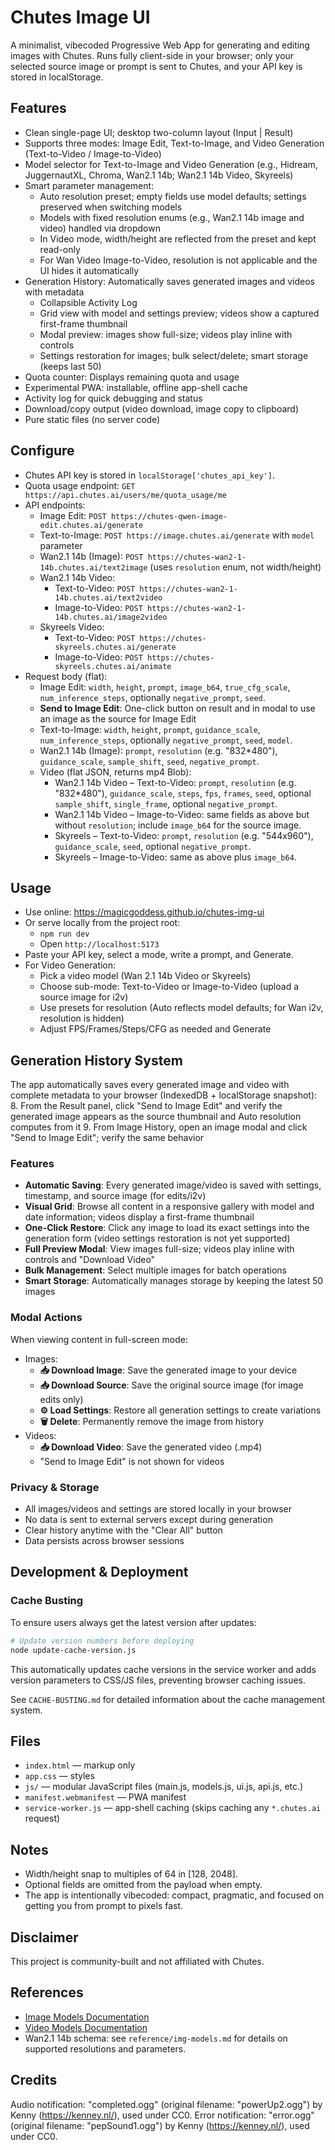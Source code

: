 # Chutes Image UI

A minimalist, vibecoded Progressive Web App for generating and editing images with Chutes. Runs fully client-side in your browser; only your selected source image or prompt is sent to Chutes, and your API key is stored in localStorage.

## Features
- Clean single-page UI; desktop two-column layout (Input | Result)
- Supports three modes: Image Edit, Text-to-Image, and Video Generation (Text-to-Video / Image-to-Video)
- Model selector for Text-to-Image and Video Generation (e.g., Hidream, JuggernautXL, Chroma, Wan2.1 14b; Wan2.1 14b Video, Skyreels)
- Smart parameter management:
  - Auto resolution preset; empty fields use model defaults; settings preserved when switching models
  - Models with fixed resolution enums (e.g., Wan2.1 14b image and video) handled via dropdown
  - In Video mode, width/height are reflected from the preset and kept read-only
  - For Wan Video Image-to-Video, resolution is not applicable and the UI hides it automatically
- Generation History: Automatically saves generated images and videos with metadata
  - Collapsible Activity Log
  - Grid view with model and settings preview; videos show a captured first-frame thumbnail
  - Modal preview: images show full-size; videos play inline with controls
  - Settings restoration for images; bulk select/delete; smart storage (keeps last 50)
- Quota counter: Displays remaining quota and usage
- Experimental PWA: installable, offline app-shell cache
- Activity log for quick debugging and status
- Download/copy output (video download, image copy to clipboard)
- Pure static files (no server code)

## Configure
- Chutes API key is stored in `localStorage['chutes_api_key']`.
- Quota usage endpoint: `GET https://api.chutes.ai/users/me/quota_usage/me`
- API endpoints:
  - Image Edit: `POST https://chutes-qwen-image-edit.chutes.ai/generate`
  - Text-to-Image: `POST https://image.chutes.ai/generate` with `model` parameter
  - Wan2.1 14b (Image): `POST https://chutes-wan2-1-14b.chutes.ai/text2image` (uses `resolution` enum, not width/height)
  - Wan2.1 14b Video:
    - Text-to-Video: `POST https://chutes-wan2-1-14b.chutes.ai/text2video`
    - Image-to-Video: `POST https://chutes-wan2-1-14b.chutes.ai/image2video`
  - Skyreels Video:
    - Text-to-Video: `POST https://chutes-skyreels.chutes.ai/generate`
    - Image-to-Video: `POST https://chutes-skyreels.chutes.ai/animate`
- Request body (flat):
  - Image Edit: `width`, `height`, `prompt`, `image_b64`, `true_cfg_scale`, `num_inference_steps`, optionally `negative_prompt`, `seed`.
  - **Send to Image Edit**: One-click button on result and in modal to use an image as the source for Image Edit
  - Text-to-Image: `width`, `height`, `prompt`, `guidance_scale`, `num_inference_steps`, optionally `negative_prompt`, `seed`, `model`.
  - Wan2.1 14b (Image): `prompt`, `resolution` (e.g. "832*480"), `guidance_scale`, `sample_shift`, `seed`, `negative_prompt`.
  - Video (flat JSON, returns mp4 Blob):
    - Wan2.1 14b Video – Text-to-Video: `prompt`, `resolution` (e.g. "832*480"), `guidance_scale`, `steps`, `fps`, `frames`, `seed`, optional `sample_shift`, `single_frame`, optional `negative_prompt`.
    - Wan2.1 14b Video – Image-to-Video: same fields as above but without `resolution`; include `image_b64` for the source image.
    - Skyreels – Text-to-Video: `prompt`, `resolution` (e.g. "544x960"), `guidance_scale`, `seed`, optional `negative_prompt`.
    - Skyreels – Image-to-Video: same as above plus `image_b64`.

## Usage
- Use online: https://magicgoddess.github.io/chutes-img-ui
- Or serve locally from the project root:
  - `npm run dev`
  - Open `http://localhost:5173`
- Paste your API key, select a mode, write a prompt, and Generate.
- For Video Generation:
  - Pick a video model (Wan 2.1 14b Video or Skyreels)
  - Choose sub-mode: Text-to-Video or Image-to-Video (upload a source image for i2v)
  - Use presets for resolution (Auto reflects model defaults; for Wan i2v, resolution is hidden)
  - Adjust FPS/Frames/Steps/CFG as needed and Generate

## Generation History System

The app automatically saves every generated image and video with complete metadata to your browser (IndexedDB + localStorage snapshot):
8. From the Result panel, click "Send to Image Edit" and verify the generated image appears as the source thumbnail and Auto resolution computes from it
9. From Image History, open an image modal and click "Send to Image Edit"; verify the same behavior

### Features
- **Automatic Saving**: Every generated image/video is saved with settings, timestamp, and source image (for edits/i2v)
- **Visual Grid**: Browse all content in a responsive gallery with model and date information; videos display a first-frame thumbnail
- **One-Click Restore**: Click any image to load its exact settings into the generation form (video settings restoration is not yet supported)
- **Full Preview Modal**: View images full-size; videos play inline with controls and "Download Video"
- **Bulk Management**: Select multiple images for batch operations
- **Smart Storage**: Automatically manages storage by keeping the latest 50 images

### Modal Actions
When viewing content in full-screen mode:
- Images:
  - **📥 Download Image**: Save the generated image to your device
  - **📥 Download Source**: Save the original source image (for image edits only)
  - **⚙️ Load Settings**: Restore all generation settings to create variations
  - **🗑️ Delete**: Permanently remove the image from history
- Videos:
  - **📥 Download Video**: Save the generated video (.mp4)
  - "Send to Image Edit" is not shown for videos

### Privacy & Storage
- All images/videos and settings are stored locally in your browser
- No data is sent to external servers except during generation
- Clear history anytime with the "Clear All" button
- Data persists across browser sessions

## Development & Deployment

### Cache Busting
To ensure users always get the latest version after updates:

```bash
# Update version numbers before deploying
node update-cache-version.js
```

This automatically updates cache versions in the service worker and adds version parameters to CSS/JS files, preventing browser caching issues.

See `CACHE-BUSTING.md` for detailed information about the cache management system.

## Files
- `index.html` — markup only
- `app.css` — styles
- `js/` — modular JavaScript files (main.js, models.js, ui.js, api.js, etc.)
- `manifest.webmanifest` — PWA manifest
- `service-worker.js` — app-shell caching (skips caching any `*.chutes.ai` request)

## Notes
- Width/height snap to multiples of 64 in [128, 2048].
- Optional fields are omitted from the payload when empty.
- The app is intentionally vibecoded: compact, pragmatic, and focused on getting you from prompt to pixels fast.

## Disclaimer
This project is community-built and not affiliated with Chutes.

## References
- [Image Models Documentation](./reference/img-models.md)
- [Video Models Documentation](./reference/vid-models.md)
- Wan2.1 14b schema: see `reference/img-models.md` for details on supported resolutions and parameters.


## Credits
Audio notification: "completed.ogg" (original filename: "powerUp2.ogg") by Kenny (https://kenney.nl/), used under CC0.
Error notification: "error.ogg" (original filename: "pepSound1.ogg") by Kenny (https://kenney.nl/), used under CC0.
